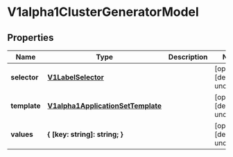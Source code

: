 # V1alpha1ClusterGeneratorModel

## Properties

Name | Type | Description | Notes
------------ | ------------- | ------------- | -------------
**selector** | [**V1LabelSelector**](V1LabelSelector.md) |  | [optional] [default to undefined]
**template** | [**V1alpha1ApplicationSetTemplate**](V1alpha1ApplicationSetTemplate.md) |  | [optional] [default to undefined]
**values** | **{ [key: string]: string; }** |  | [optional] [default to undefined]


